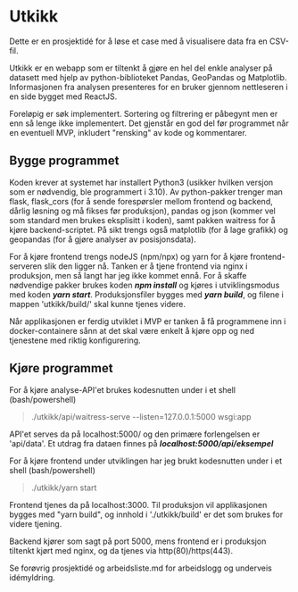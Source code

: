 # Utkikk

Dette er en prosjektidé for å løse et case med å visualisere data fra en CSV-fil.

Utkikk er en webapp som er tiltenkt å gjøre en hel del enkle analyser på datasett med hjelp av python-biblioteket Pandas, GeoPandas og Matplotlib. Informasjonen fra analysen presenteres for en bruker gjennom nettleseren i en side bygget med ReactJS.

Foreløpig er søk implementert. Sortering og filtrering er påbegynt men er enn så lenge ikke implementert.
Det gjenstår en god del før programmet når en eventuell MVP, inkludert "rensking" av kode og kommentarer.

## Bygge programmet
Koden krever at systemet har installert Python3 (usikker hvilken versjon som er nødvendig, ble programmert i 3.10).
Av python-pakker trenger man flask, flask_cors (for å sende forespørsler mellom frontend og backend, dårlig løsning og må fikses før produksjon), pandas og json (kommer vel som standard men brukes eksplisitt i koden), samt pakken waitress for å kjøre backend-scriptet. På sikt trengs også matplotlib (for å lage grafikk) og geopandas (for å gjøre analyser av posisjonsdata).

For å kjøre frontend trengs nodeJS (npm/npx) og yarn for å kjøre frontend-serveren slik den ligger nå. Tanken er å tjene frontend via nginx i produksjon, men så langt har jeg ikke kommet ennå. For å skaffe nødvendige pakker brukes koden ***npm install*** og kjøres i utviklingsmodus med koden ***yarn start***. Produksjonsfiler bygges med ***yarn build***, og filene i mappen 'utkikk/build/' skal kunne tjenes videre.

Når applikasjonen er ferdig utviklet i MVP er tanken å få programmene inn i docker-containere sånn at det skal være enkelt å kjøre opp og ned tjenestene med riktig konfigurering.

## Kjøre programmet
For å kjøre analyse-API'et brukes kodesnutten under i et shell (bash/powershell)
> ./utkikk/api/waitress-serve --listen=127.0.0.1:5000 wsgi:app

API'et serves da på localhost:5000/ og den primære forlengelsen er 'api/data'. Et utdrag fra dataen finnes på ***localhost:5000/api/eksempel*** 

For å kjøre frontend under utviklingen har jeg brukt kodesnutten under i et shell (bash/powershell)
> ./utkikk/yarn start
 
Frontend tjenes da på localhost:3000. Til produksjon vil applikasjonen bygges med "yarn build", og innhold i './utkikk/build' er det som brukes for videre tjening. 

Backend kjører som sagt på port 5000, mens frontend er i produksjon tiltenkt kjørt med nginx, og da tjenes via http(80)/https(443).

Se forøvrig prosjektidé og arbeidsliste.md for arbeidslogg og underveis idémyldring.
